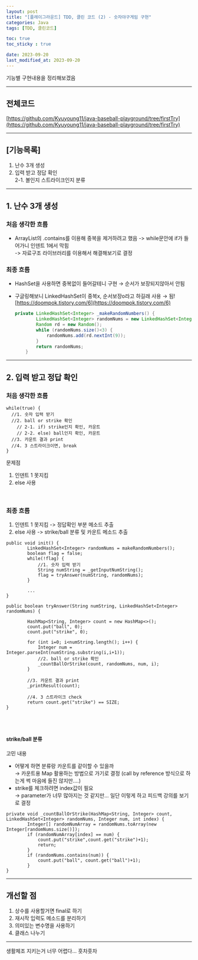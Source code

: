 ```yaml
---
layout: post
title: "[플레이그라운드] TDD, 클린 코드 (2) - 숫자야구게임 구현"
categories: Java
tags: [TDD, 클린코드]

toc: true
toc_sticky : true

date: 2023-09-20
last_modified_at: 2023-09-20
---
```

기능별 구현내용을 정리해보겠음

----
## 전체코드
[https://github.com/Kyuyoung11/java-baseball-playground/tree/firstTry](https://github.com/Kyuyoung11/java-baseball-playground/tree/firstTry)

----
## [기능목록]
1. 난수 3개 생성
2. 입력 받고 정답 확인   
   2-1. 볼인지 스트라이크인지 분류

---
## 1. 난수 3개 생성
### 처음 생각한 흐름
- ArrayList의 .contains를 이용해 중복을 제거하려고 했음 -> while문안에 if가 들어가니 인덴트 1에서 막힘  
  -> 자료구조 라이브러리를 이용해서 해결해보기로 결정

### 최종 흐름
- HashSet을 사용하면 중복없이 들어갈테니 구현 → 순서가 보장되지않아서 안됨
- 구글링해보니 LinkedHashSet이 중복x, 순서보장o라고 하길래 사용 → 됨!  
[https://doompok.tistory.com/6](https://doompok.tistory.com/6)
    
    ```` java
    private LinkedHashSet<Integer> _makeRandomNumbers() {
            LinkedHashSet<Integer> randomNums = new LinkedHashSet<Integer>();
            Random rd = new Random();
            while (randomNums.size()<3) {
                randomNums.add(rd.nextInt(9));
            }
            return randomNums;
        }
    ````
    
---
## 2. 입력 받고 정답 확인
### 처음 생각한 흐름

```
while(true) {
  //1. 숫자 입력 받기
  //2. ball or strike 확인
	// 2-1. if) strike인지 확인, 카운트
    // 2-2. else) ball인지 확인, 카운트
  //3. 카운트 결과 print
  //4. 3 스트라이크이면, break
}
```
문제점
  1. 인덴트 1 못지킴
  2. else 사용

<br/>
    

### 최종 흐름
1. 인덴트 1 못지킴 -> 정답확인 부분 메소드 추출
2. else 사용 -> strike/ball 분류 및 카운트 메소드 추출  

````
public void init() {
        LinkedHashSet<Integer> randomNums = makeRandomNumbers();
        boolean flag = false;
        while(!flag) {
            //1. 숫자 입력 받기
            String numString = _getInputNumString();
            flag = tryAnswer(numString, randomNums);
        }

        ...
}

public boolean tryAnswer(String numString, LinkedHashSet<Integer> randomNums) {

        HashMap<String, Integer> count = new HashMap<>();
        count.put("ball", 0);
        count.put("strike", 0);

        for (int i=0; i<numString.length(); i++) {
            Integer num = Integer.parseInt(numString.substring(i,i+1));
            //2. ball or strike 확인
            _countBallOrStrike(count, randomNums, num, i);
        }
        
        //3. 카운트 결과 print
        _printResult(count);

        //4. 3 스트라이크 check
        return count.get("strike") == SIZE;
}
````
<br/><br/>

#### strike/ball 분류
고민 내용
- 어떻게 하면 분류랑 카운트를 같이할 수 있을까  
    → 카운트용 Map 활용하는 방법으로 가기로 결정 (call by reference 방식으로 하는게 썩 마음에 들진 않지만….) 
- strike를 체크하려면 index값이 필요  
    → parameter가 너무 많아지는 것 같지만... 일단 이렇게 하고 피드백 강의를 보기로 결정
    

````
private void _countBallOrStrike(HashMap<String, Integer> count, LinkedHashSet<Integer> randomNums, Integer num, int index) {
        Integer[] randomNumArray = randomNums.toArray(new Integer[randomNums.size()]);
        if (randomNumArray[index] == num) {
            count.put("strike",count.get("strike")+1);
            return;
        }
        if (randomNums.contains(num)) {
            count.put("ball", count.get("ball")+1);
        }
}
````

---
## 개선할 점
1. 상수를 사용할거면 final로 하기
2. 재시작 입력도 메소드를 분리하기
3. 의미있는 변수명을 사용하기
4. 클래스 나누기

---
생활체조 지키는거 너무 어렵다... 흣차흣차